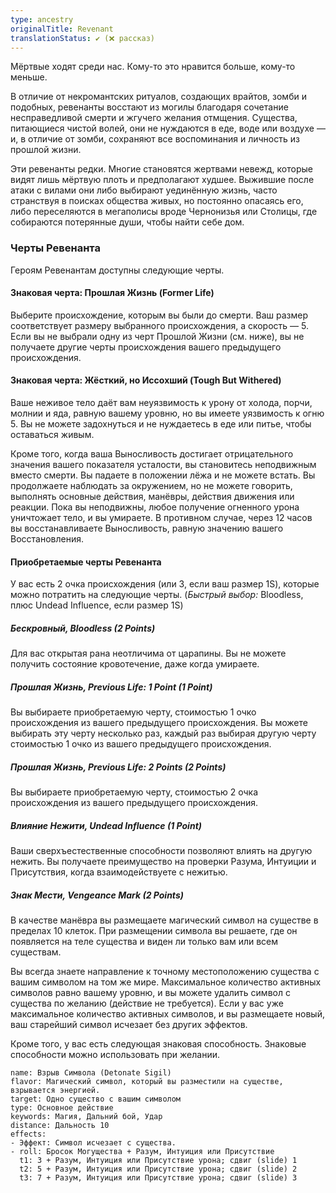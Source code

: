 ```yaml
---
type: ancestry
originalTitle: Revenant
translationStatus: ✔️ (❌ рассказ)
---
```


Мёртвые ходят среди нас. Кому-то это нравится больше, кому-то меньше.

В отличие от некромантских ритуалов, создающих врайтов, зомби и подобных, ревенанты восстают из могилы благодаря сочетание несправедливой смерти и жгучего желания отмщения. Существа, питающиеся чистой волей, они не нуждаются в еде, воде или воздухе — и, в отличие от зомби, сохраняют все воспоминания и личность из прошлой жизни.

Эти ревенанты редки. Многие становятся жертвами невежд, которые видят лишь мёртвую плоть и предполагают худшее. Выжившие после атаки с вилами они либо выбирают уединённую жизнь, часто странствуя в поисках общества живых, но постоянно опасаясь его, либо переселяются в мегаполисы вроде Чернонизья или Столицы, где собираются потерянные души, чтобы найти себе дом.

### Черты Ревенанта

Героям Ревенантам доступны следующие черты.

#### Знаковая черта: Прошлая Жизнь (Former Life)

Выберите происхождение, которым вы были до смерти. Ваш размер соответствует размеру выбранного происхождения, а скорость — 5. Если вы не выбрали одну из черт Прошлой Жизни (см. ниже), вы не получаете другие черты происхождения вашего предыдущего происхождения.

#### Знаковая черта: Жёсткий, но Иссохший (Tough But Withered)

Ваше неживое тело даёт вам неуязвимость к урону от холода, порчи, молнии и яда, равную вашему уровню, но вы имеете уязвимость к огню 5. Вы не можете задохнуться и не нуждаетесь в еде или питье, чтобы оставаться живым.

Кроме того, когда ваша Выносливость достигает отрицательного значения вашего показателя усталости, вы становитесь неподвижным вместо смерти. Вы падаете в положении лёжа и не можете встать. Вы продолжаете наблюдать за окружением, но не можете говорить, выполнять основные действия, манёвры, действия движения или реакции. Пока вы неподвижны, любое получение огненного урона уничтожает тело, и вы умираете. В противном случае, через 12 часов вы восстанавливаете Выносливость, равную значению вашего Восстановления.

#### Приобретаемые черты Ревенанта

У вас есть 2 очка происхождения (или 3, если ваш размер 1S), которые можно потратить на следующие черты. (_Быстрый выбор:_ Bloodless, плюс Undead Influence, если размер 1S)

##### Бескровный, Bloodless (2 Points)

Для вас открытая рана неотличима от царапины. Вы не можете получить состояние кровотечение, даже когда умираете.

##### Прошлая Жизнь, Previous Life: 1 Point (1 Point)

Вы выбираете приобретаемую черту, стоимостью 1 очко происхождения из вашего предыдущего происхождения. Вы можете выбирать эту черту несколько раз, каждый раз выбирая другую черту стоимостью 1 очко из вашего предыдущего происхождения.

##### Прошлая Жизнь, Previous Life: 2 Points (2 Points)

Вы выбираете приобретаемую черту, стоимостью 2 очка происхождения из вашего предыдущего происхождения.

##### Влияние Нежити, Undead Influence (1 Point)

Ваши сверхъестественные способности позволяют влиять на другую нежить. Вы получаете преимущество на проверки Разума, Интуиции и Присутствия, когда взаимодействуете с нежитью.

##### Знак Мести, Vengeance Mark (2 Points)

В качестве манёвра вы размещаете магический символ на существе в пределах 10 клеток. При размещении символа вы решаете, где он появляется на теле существа и виден ли только вам или всем существам.

Вы всегда знаете направление к точному местоположению существа с вашим символом на том же мире. Максимальное количество активных символов равно вашему уровню, и вы можете удалить символ с существа по желанию (действие не требуется). Если у вас уже максимальное количество активных символов, и вы размещаете новый, ваш старейший символ исчезает без других эффектов.

Кроме того, у вас есть следующая знаковая способность. Знаковые способности можно использовать при желании.

```ds-ab
name: Взрыв Символа (Detonate Sigil)
flavor: Магический символ, который вы разместили на существе, взрывается энергией.
target: Одно существо с вашим символом
type: Основное действие
keywords: Магия, Дальний бой, Удар
distance: Дальность 10
effects:
- Эффект: Символ исчезает с существа.
- roll: Бросок Могущества + Разум, Интуиция или Присутствие
  t1: 3 + Разум, Интуиция или Присутствие урона; сдвиг (slide) 1
  t2: 5 + Разум, Интуиция или Присутствие урона; сдвиг (slide) 2
  t3: 7 + Разум, Интуиция или Присутствие урона; сдвиг (slide) 3
```

